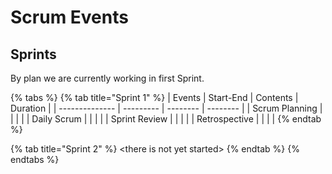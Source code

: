 # Scrum Events

## Sprints

By plan we are currently working in first Sprint.

{% tabs %}
{% tab title="Sprint 1" %}
| Events         | Start-End | Contents | Duration |
| -------------- | --------- | -------- | -------- |
| Scrum Planning |           |          |          |
| Daily Scrum    |           |          |          |
| Sprint Review  |           |          |          |
| Retrospective  |           |          |          |
{% endtab %}

{% tab title="Sprint 2" %}
\<there is not yet started>
{% endtab %}
{% endtabs %}
